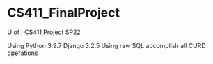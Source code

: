 # CS411_FinalProject
U of I CS411 Project SP22

Using Python 3.9.7 Django 3.2.5
Using raw SQL accomplish all CURD operations
